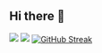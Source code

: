 ## Hi there 👋

<a href="https://github.com/anuraghazra/github-readme-stats"><img src="https://github-readme-stats.vercel.app/api?username=Jouca&show=prs_merged,prs_merged_percentage&show_icons=true&theme=omni" /></a>
<a href="https://github.com/anuraghazra/convoychat"><img src="https://github-readme-stats.vercel.app/api/top-langs/?username=Jouca&langs_count=8&theme=omni&layout=donut-vertical" /></a>
<a href="https://git.io/streak-stats"><img align="center" src="https://streak-stats.demolab.com?user=Jouca&theme=omni&date_format=%5BY%20%5DM%20j&fire=EB5454" alt="GitHub Streak" /></a>
